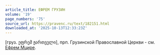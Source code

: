 ```yaml
---
article_title: ЕФРЕМ ГРУЗИН
volume: '19'
page_numbers: '75'
source_url: https://pravenc.ru/text/182151.html
downloaded_at: '2025-10-13T12:33:23Z'
---
```


[груз. ეფრემ ჟართველი], прп. Грузинской Православной Церкви - см. [Ефрем Мцире](<https://pravenc.ru/text/Ефрем Мцире.html>).
